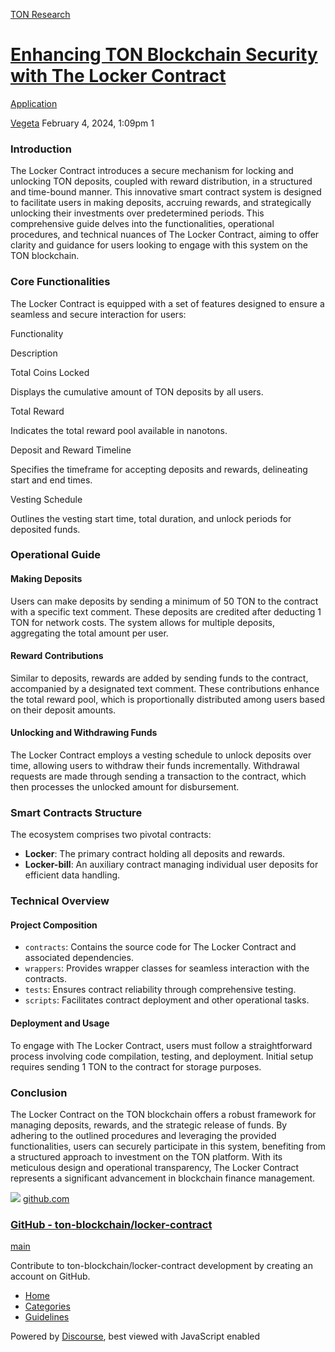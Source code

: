 [TON Research](/)

# [Enhancing TON Blockchain Security with The Locker Contract](/t/enhancing-ton-blockchain-security-with-the-locker-contract/201)

[Application](/c/application/20) 

    

[Vegeta](https://tonresear.ch/u/Vegeta)  February 4, 2024, 1:09pm  1

### [](#introduction-1)Introduction

The Locker Contract introduces a secure mechanism for locking and unlocking TON deposits, coupled with reward distribution, in a structured and time-bound manner. This innovative smart contract system is designed to facilitate users in making deposits, accruing rewards, and strategically unlocking their investments over predetermined periods. This comprehensive guide delves into the functionalities, operational procedures, and technical nuances of The Locker Contract, aiming to offer clarity and guidance for users looking to engage with this system on the TON blockchain.

### [](#core-functionalities-2)Core Functionalities

The Locker Contract is equipped with a set of features designed to ensure a seamless and secure interaction for users:

Functionality

Description

Total Coins Locked

Displays the cumulative amount of TON deposits by all users.

Total Reward

Indicates the total reward pool available in nanotons.

Deposit and Reward Timeline

Specifies the timeframe for accepting deposits and rewards, delineating start and end times.

Vesting Schedule

Outlines the vesting start time, total duration, and unlock periods for deposited funds.

### [](#operational-guide-3)Operational Guide

#### [](#making-deposits-4)Making Deposits

Users can make deposits by sending a minimum of 50 TON to the contract with a specific text comment. These deposits are credited after deducting 1 TON for network costs. The system allows for multiple deposits, aggregating the total amount per user.

#### [](#reward-contributions-5)Reward Contributions

Similar to deposits, rewards are added by sending funds to the contract, accompanied by a designated text comment. These contributions enhance the total reward pool, which is proportionally distributed among users based on their deposit amounts.

#### [](#unlocking-and-withdrawing-funds-6)Unlocking and Withdrawing Funds

The Locker Contract employs a vesting schedule to unlock deposits over time, allowing users to withdraw their funds incrementally. Withdrawal requests are made through sending a transaction to the contract, which then processes the unlocked amount for disbursement.

### [](#smart-contracts-structure-7)Smart Contracts Structure

The ecosystem comprises two pivotal contracts:

*   **Locker**: The primary contract holding all deposits and rewards.
*   **Locker-bill**: An auxiliary contract managing individual user deposits for efficient data handling.

### [](#technical-overview-8)Technical Overview

#### [](#project-composition-9)Project Composition

*   `contracts`: Contains the source code for The Locker Contract and associated dependencies.
*   `wrappers`: Provides wrapper classes for seamless interaction with the contracts.
*   `tests`: Ensures contract reliability through comprehensive testing.
*   `scripts`: Facilitates contract deployment and other operational tasks.

#### [](#deployment-and-usage-10)Deployment and Usage

To engage with The Locker Contract, users must follow a straightforward process involving code compilation, testing, and deployment. Initial setup requires sending 1 TON to the contract for storage purposes.

### [](#conclusion-11)Conclusion

The Locker Contract on the TON blockchain offers a robust framework for managing deposits, rewards, and the strategic release of funds. By adhering to the outlined procedures and leveraging the provided functionalities, users can securely participate in this system, benefiting from a structured approach to investment on the TON platform. With its meticulous design and operational transparency, The Locker Contract represents a significant advancement in blockchain finance management.

![](https://github.githubassets.com/favicons/favicon.svg) [github.com](https://github.com/ton-blockchain/locker-contract/tree/main)

### [GitHub - ton-blockchain/locker-contract](https://github.com/ton-blockchain/locker-contract/tree/main)

[main](https://github.com/ton-blockchain/locker-contract/tree/main)

Contribute to ton-blockchain/locker-contract development by creating an account on GitHub.

 

*   [Home](/)
*   [Categories](/categories)
*   [Guidelines](/guidelines)

Powered by [Discourse](https://www.discourse.org), best viewed with JavaScript enabled